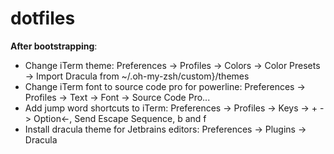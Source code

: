 # dotfiles

**After bootstrapping**:
* Change iTerm theme: Preferences -> Profiles -> Colors -> Color Presets -> Import Dracula from ~/.oh-my-zsh/custom}/themes
* Change iTerm font to source code pro for powerline: Preferences -> Profiles -> Text -> Font -> Source Code Pro...
* Add jump word shortcuts to iTerm: Preferences -> Profiles -> Keys -> + -> Option<-, Send Escape Sequence, b and f
* Install dracula theme for Jetbrains editors: Preferences -> Plugins -> Dracula
